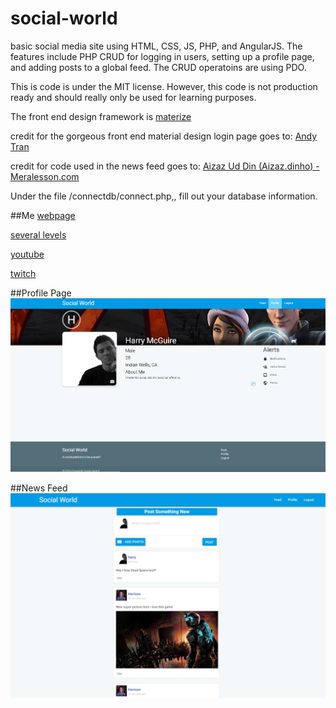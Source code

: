 # social-world
basic social media site using HTML, CSS, JS, PHP, and AngularJS. The features include PHP CRUD for logging in users, setting up a profile page, and adding posts to a global feed. The CRUD operatoins are using PDO.

This is code is under the MIT license. However, this code is not production ready and should really only be used for learning purposes.

The front end design framework is [materize](http://materializecss.com/)

credit for the gorgeous front end material design login page goes to: [Andy Tran](http://andytran.me)

credit for code used in the news feed goes to: [Aizaz Ud Din (Aizaz.dinho) - Meralesson.com](http://www.meralesson.com/)

Under the file /connectdb/connect.php,, fill out your database information.

##Me
[webpage](http://harrisonmcguire.com/)

[several levels](http://severallevels.io/)

[youtube](https://www.youtube.com/channel/UC3QmKYux59jdGJWgMopzWTw)

[twitch](https://www.twitch.tv/harrisonmcguire)

##Profile Page
![Alt text](/siteimages/socialworldprofilepage.png)

##News Feed
![Alt text](/siteimages/socialworldfee.png)

